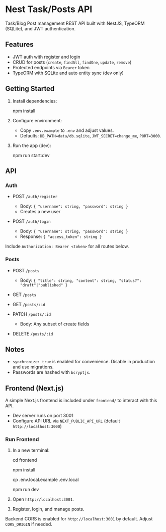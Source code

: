 # Nest Task/Posts API

Task/Blog Post management REST API built with NestJS, TypeORM (SQLite), and JWT authentication.

## Features

- JWT auth with register and login
- CRUD for posts (`create`, `findAll`, `findOne`, `update`, `remove`)
- Protected endpoints via `Bearer` token
- TypeORM with SQLite and auto entity sync (dev only)

## Getting Started

1. Install dependencies:

   npm install

2. Configure environment:

   - Copy `.env.example` to `.env` and adjust values.
   - Defaults: `DB_PATH=data/db.sqlite`, `JWT_SECRET=change_me`, `PORT=3000`.

3. Run the app (dev):

   npm run start:dev

## API

### Auth

- POST `/auth/register`
  - Body: `{ "username": string, "password": string }`
  - Creates a new user

- POST `/auth/login`
  - Body: `{ "username": string, "password": string }`
  - Response: `{ "access_token": string }`

Include `Authorization: Bearer <token>` for all routes below.

### Posts

- POST `/posts`
  - Body: `{ "title": string, "content": string, "status?": "draft"|"published" }`

- GET `/posts`

- GET `/posts/:id`

- PATCH `/posts/:id`
  - Body: Any subset of create fields

- DELETE `/posts/:id`

## Notes

- `synchronize: true` is enabled for convenience. Disable in production and use migrations.
- Passwords are hashed with `bcryptjs`.

## Frontend (Next.js)

A simple Next.js frontend is included under `frontend/` to interact with this API.

- Dev server runs on port 3001
- Configure API URL via `NEXT_PUBLIC_API_URL` (default `http://localhost:3000`)

### Run Frontend

1. In a new terminal:

   cd frontend
   
   npm install
   
   cp .env.local.example .env.local
   
   npm run dev

2. Open `http://localhost:3001`.

3. Register, login, and manage posts.

Backend CORS is enabled for `http://localhost:3001` by default. Adjust `CORS_ORIGIN` if needed.
